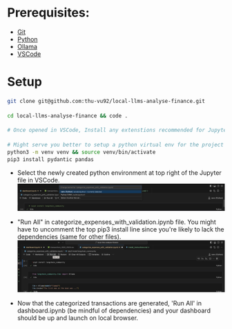 # Prerequisites:
 - [Git](https://git-scm.com/book/en/v2/Getting-Started-Installing-Git)
 - [Python](https://www.python.org/downloads/)
 - [Ollama](https://github.com/ollama/ollama?tab=readme-ov-file)
 - [VSCode](https://code.visualstudio.com/download)

# Setup

```zsh
git clone git@github.com:thu-vu92/local-llms-analyse-finance.git

cd local-llms-analyse-finance && code .

# Once opened in VSCode, Install any extenstions recommended for Jupyter and Python.

# Might serve you better to setup a python virtual env for the project
python3 -m venv venv && source venv/bin/activate
pip3 install pydantic pandas
```

 - Select the newly created python environment at top right of the Jupyter file in VSCode.
![Select virtual env](./screenshots/select_kernel.png)

 - "Run All" in categorize_expenses_with_validation.ipynb file. You might have to uncomment the top pip3 install line since you're likely to lack the dependencies (same for other files).
![Run all](./screenshots/run_all.png)

 - Now that the categorized transactions are generated, 'Run All' in dashboard.ipynb (be mindful of dependencies) and your dashboard should be up and launch on local browser.
